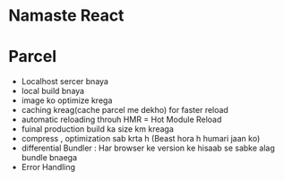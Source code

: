 # Namaste React

# Parcel
- Localhost sercer bnaya
- local build bnaya
- image ko optimize krega
- caching kreag(cache parcel me dekho) for faster reload
- automatic reloading throuh HMR = Hot Module Reload
- fuinal production build ka size km kreaga
- compress , optimization sab krta h (Beast hora h humari jaan ko)
- differential Bundler : Har browser ke version ke hisaab se sabke alag bundle bnaega
- Error Handling